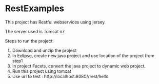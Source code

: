 # RestExamples

This project has Restful webservices using jersey. 

The server used is Tomcat v7

Steps to run the project:

1. Download and unzip the project
2. In Eclipse, create new java project and use location of the project from step1
3. In project Facets, convert the java project to dynamic web project.
4. Run this project using tomcat
5. Use url to test : http://localhost:8080/<project-name>/rest/hello

